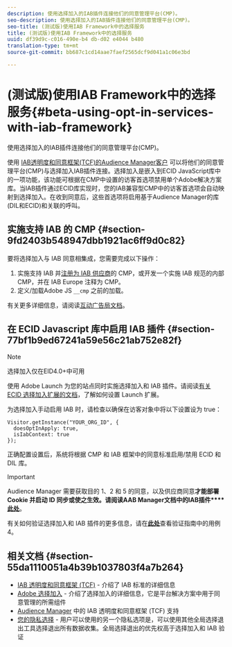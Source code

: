 ```yaml
---
description: 使用选择加入的IAB插件连接他们的同意管理平台(CMP)。
seo-description: 使用选择加入的IAB插件连接他们的同意管理平台(CMP)。
seo-title: (测试版)使用IAB Framework中的选择服务
title: (测试版)使用IAB Framework中的选择服务
uuid: df39d9c-c016-490e-b4 db-d02 e4044 b480
translation-type: tm+mt
source-git-commit: bb687c1cd14aae7faef2565dcf9d041a1c06e3bd

---
```



# (测试版)使用IAB Framework中的选择服务{#beta-using-opt-in-services-with-iab-framework}

使用选择加入的IAB插件连接他们的同意管理平台(CMP)。

使用 [IAB透明度和同意框架(TCF)的Audience Manager客户](https://iabtechlab.com/standards/gdpr-transparency-and-consent-framework/) 可以将他们的同意管理平台(CMP)与选择加入IAB插件连接。选择加入是嵌入到ECID JavaScript库中的一项功能，该功能可根据在CMP中设置的访客首选项禁用单个Adobe解决方案库。当IAB插件通过ECID库实现时，您的IAB兼容型CMP中的访客首选项会自动映射到选择加入。在收到同意后，这些首选项将启用基于Audience Manager的库(DIL和ECID)和关联的呼叫。

## 实施支持 IAB 的 CMP {#section-9fd2403b548947dbb1921ac6ff9d0c82}

要将选择加入与 IAB 同意相集成，您需要完成以下操作：

1. 实施支持 IAB 并[注册为 IAB 供应商](https://vendorlist.consensu.org/vendorlist.json)的 CMP，或开发一个实施 IAB 规范的内部 CMP，并在 IAB Europe 注释为 CMP。
1. 定义/加载Adobe JS `__cmp` 之前的加载。

有关更多详细信息，请阅读[互动广告局文档](https://github.com/InteractiveAdvertisingBureau/GDPR-Transparency-and-Consent-Framework/blob/master/v1.1%20Implementation%20Guidelines.md)。

## 在 ECID Javascript 库中启用 IAB 插件 {#section-77bf1b9ed67241a59e56c21ab752e82f}

>[!NOTE]
>
>选择加入仅在EID4.0+中可用

使用 Adobe Launch 为您的站点同时实施选择加入和 IAB 插件。请阅读[有关 ECID 选择加入扩展的文档](https://marketing-beta.adobe.com/resources/help/launch/ecid-optin/)，了解如何设置 Launch 扩展。

为选择加入手动启用 IAB 时，请检查以确保在访客对象中将以下设置设为 true：

```
Visitor.getInstance("YOUR_ORG_ID", {  
  doesOptInApply: true,   
  isIabContext: true   
});
```

正确配置设置后，系统将根据 CMP 和 IAB 框架中的同意标准启用/禁用 ECID 和 DIL 库。

>[!IMPORTANT]
>
>Audience Manager 需要获取目的 1、2 和 5 的同意，以及供应商同意**才能部署 Cookie 并启动 ID 同步或使之生效。请阅读AAB Manager文档中的IAB插件**** [此处](https://marketing-beta.adobe.com/resources/help/aam/iab-support/aam-iab-support.html)**。

有关如何验证选择加入和 IAB 插件的更多信息，请在[**此处**](../../mcvid-implementation-guides/opt-in-service/testing-optin-and-iab-plugin.md#section-ca5c6f92fbdf4fd29b4acb6b644efbd0)查看验证指南中的用例 4。

## 相关文档 {#section-55da1110051a4b39b1037803f4a7b264}

* [IAB 透明度和同意框架 (TCF)](https://iabtechlab.com/standards/gdpr-transparency-and-consent-framework/) - 介绍了 IAB 标准的详细信息
* [Adobe 选择加入](../../mcvid-implementation-guides/opt-in-service/mcvid-optin-overview.md#concept-f9b5db0d27a245fbadd3e19162319360) - 介绍了选择加入的详细信息，它是平台解决方案中用于同意管理的所需组件
* [Audience Manager](https://marketing-beta.adobe.com/resources/help/aam/iab-support/aam-iab-support.html) 中的 IAB 透明度和同意框架 (TCF) 支持
* [您的隐私选择](https://www.adobe.com/privacy/opt-out.html#customeruse) - 用户可以使用的另一个隐私选项是，可以使用其他全局选择退出工具选择退出所有数据收集。全局选择退出的优先权高于选择加入和 IAB 验证

